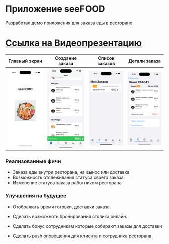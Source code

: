 # Приложение seeFOOD

Разработал демо приложения для заказа еды в ресторане

# [Ссылка на Видеопрезентацию](https://youtu.be/UI8JoG4dFC8)

| Главный экран | Создание заказа | Список заказов | Детали заказа |
|----------------|:---------:|---------------|:---------:|
| <img src="https://github.com/sapgv/MobileRestaurant/blob/main/1.png" width="200"> | <img src="https://github.com/sapgv/MobileRestaurant/blob/main/2.png" width="200"> | <img src="https://github.com/sapgv/MobileRestaurant/blob/main/3.png" width="200"> | <img src="https://github.com/sapgv/MobileRestaurant/blob/main/4.png" width="200"> |

### Реализованные фичи

* Заказа еды внутри ресторана, на вынос или доставка
* Возможность отслеживания статуса своего заказа
* Изменение статуса заказа работником ресторана


### Улучшения на будущее

* Отображать время готовки, доставки заказа.

* Сделать возможноть бронирования столика онлайн.

* Сделать бонус сотрудникам которые собирают заказы для доставки

* Сделать push оповещения для клиента и сотрудника ресторана
  
